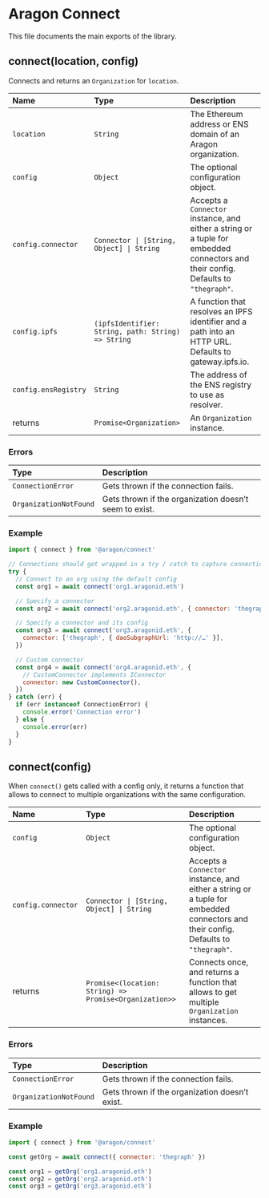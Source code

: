 # Aragon Connect

This file documents the main exports of the library.

## connect\(location, config\)

Connects and returns an `Organization` for `location`.

| Name | Type | Description |
| :--- | :--- | :--- |
| `location` | `String` | The Ethereum address or ENS domain of an Aragon organization. |
| `config` | `Object` | The optional configuration object. |
| `config.connector` | `Connector \| [String, Object] \| String` | Accepts a `Connector` instance, and either a string or a tuple for embedded connectors and their config. Defaults to `"thegraph"`. |
| `config.ipfs` | `(ipfsIdentifier: String, path: String) => String` | A function that resolves an IPFS identifier and a path into an HTTP URL. Defaults to gateway.ipfs.io. |
| `config.ensRegistry` | `String` | The address of the ENS registry to use as resolver. |
| returns | `Promise<Organization>` | An `Organization` instance. |

### Errors

| Type | Description |
| :--- | :--- |
| `ConnectionError` | Gets thrown if the connection fails. |
| `OrganizationNotFound` | Gets thrown if the organization doesn’t seem to exist. |

### Example

```javascript
import { connect } from '@aragon/connect'

// Connections should get wrapped in a try / catch to capture connection errors.
try {
  // Connect to an org using the default config
  const org1 = await connect('org1.aragonid.eth')

  // Specify a connector
  const org2 = await connect('org2.aragonid.eth', { connector: 'thegraph' })

  // Specify a connector and its config
  const org3 = await connect('org3.aragonid.eth', {
    connector: ['thegraph', { daoSubgraphUrl: 'http://…' }],
  })

  // Custom connector
  const org4 = await connect('org4.aragonid.eth', {
    // CustomConnector implements IConnector
    connector: new CustomConnector(),
  })
} catch (err) {
  if (err instanceof ConnectionError) {
    console.error('Connection error')
  } else {
    console.error(err)
  }
}
```

## connect\(config\)

When `connect()` gets called with a config only, it returns a function that allows to connect to multiple organizations with the same configuration.

| Name | Type | Description |
| :--- | :--- | :--- |
| `config` | `Object` | The optional configuration object. |
| `config.connector` | `Connector \| [String, Object] \| String` | Accepts a `Connector` instance, and either a string or a tuple for embedded connectors and their config. Defaults to `"thegraph"`. |
| returns | `Promise<(location: String) => Promise<Organization>>` | Connects once, and returns a function that allows to get multiple `Organization` instances. |

### Errors

| Type | Description |
| :--- | :--- |
| `ConnectionError` | Gets thrown if the connection fails. |
| `OrganizationNotFound` | Gets thrown if the organization doesn’t exist. |

### Example

```javascript
import { connect } from '@aragon/connect'

const getOrg = await connect({ connector: 'thegraph' })

const org1 = getOrg('org1.aragonid.eth')
const org2 = getOrg('org2.aragonid.eth')
const org3 = getOrg('org3.aragonid.eth')
```

